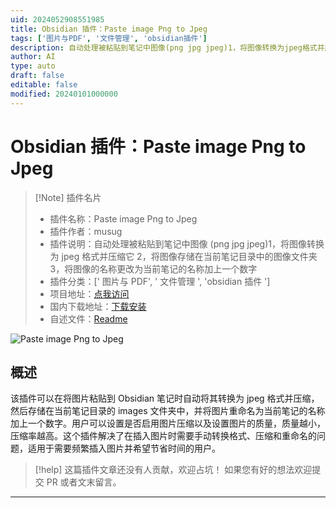 ```yaml
---
uid: 2024052908551985
title: Obsidian 插件：Paste image Png to Jpeg
tags: ['图片与PDF', '文件管理', 'obsidian插件']
description: 自动处理被粘贴到笔记中图像(png jpg jpeg)1，将图像转换为jpeg格式并压缩它2，将图像存储在当前笔记目录中的图像文件夹3，将图像的名称更改为当前笔记的名称加上一个数字
author: AI
type: auto
draft: false
editable: false
modified: 20240101000000
---
```


# Obsidian 插件：Paste image Png to Jpeg

> [!Note] 插件名片
> - 插件名称：Paste image Png to Jpeg
> - 插件作者：musug
> - 插件说明：自动处理被粘贴到笔记中图像 (png jpg jpeg)1，将图像转换为 jpeg 格式并压缩它 2，将图像存储在当前笔记目录中的图像文件夹 3，将图像的名称更改为当前笔记的名称加上一个数字
> - 插件分类：[' 图片与 PDF', ' 文件管理 ', 'obsidian 插件 ']
> - 项目地址：[点我访问](https://github.com/musug/obsidian-paste-png-to-jpeg)
> - 国内下载地址：[下载安装](https://pkmer.cn/products/plugin/pluginMarket/?obsidian-paste-png-to-jpeg)
> - 自述文件：[Readme](https://ghproxy.net/https://raw.githubusercontent.com/musug/obsidian-paste-png-to-jpeg/main/README.md)

![Paste image Png to Jpeg](https://cdn.pkmer.cn/covers/obsidian-paste-png-to-jpeg.png!pkmer)

## 概述

该插件可以在将图片粘贴到 Obsidian 笔记时自动将其转换为 jpeg 格式并压缩，然后存储在当前笔记目录的 images 文件夹中，并将图片重命名为当前笔记的名称加上一个数字。用户可以设置是否启用图片压缩以及设置图片的质量，质量越小，压缩率越高。这个插件解决了在插入图片时需要手动转换格式、压缩和重命名的问题，适用于需要频繁插入图片并希望节省时间的用户。

> [!help]
> 这篇插件文章还没有人贡献，欢迎占坑！
> 如果您有好的想法欢迎提交 PR 或者文末留言。

---



